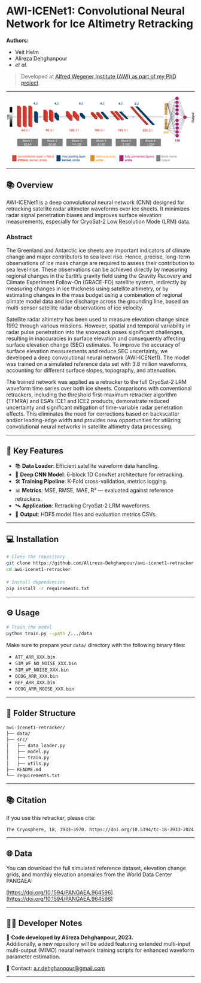 
# AWI-ICENet1: Convolutional Neural Network for Ice Altimetry Retracking



**Authors:**  
- Veit Helm  
- Alireza Dehghanpour  
- *et al.*

> Developed at [Alfred Wegener Institute (AWI) as part of my PhD project](https://www.awi.de/).

---

![Model Architecture](./DCNN_sketch-01.png)  


---
## 📚 Overview

AWI-ICENet1 is a deep convolutional neural network (CNN) designed for retracking satellite radar altimeter waveforms over ice sheets. It minimizes radar signal penetration biases and improves surface elevation measurements, especially for CryoSat-2 Low Resolution Mode (LRM) data.

### Abstract
The Greenland and Antarctic ice sheets are important indicators of climate change and major contributors to sea level rise. Hence, precise, long-term observations of ice mass change are required to assess their contribution to sea level rise. These observations can be achieved directly by measuring regional changes in the Earth’s gravity field using the Gravity Recovery and Climate Experiment Follow-On (GRACE-FO) satellite system, indirectly by measuring changes in ice thickness using satellite altimetry, or by estimating changes in the mass budget using a combination of regional climate model data and ice discharge across the grounding line, based on multi-sensor satellite radar observations of ice velocity.

Satellite radar altimetry has been used to measure elevation change since 1992 through various missions. However, spatial and temporal variability in radar pulse penetration into the snowpack poses significant challenges, resulting in inaccuracies in surface elevation and consequently affecting surface elevation change (SEC) estimates. To improve the accuracy of surface elevation measurements and reduce SEC uncertainty, we developed a deep convolutional neural network (AWI-ICENet1). The model was trained on a simulated reference data set with 3.8 million waveforms, accounting for different surface slopes, topography, and attenuation.

The trained network was applied as a retracker to the full CryoSat-2 LRM waveform time series over both ice sheets. Comparisons with conventional retrackers, including the threshold first-maximum retracker algorithm (TFMRA) and ESA’s ICE1 and ICE2 products, demonstrate reduced uncertainty and significant mitigation of time-variable radar penetration effects. This eliminates the need for corrections based on backscatter and/or leading-edge width and provides new opportunities for utilizing convolutional neural networks in satellite altimetry data processing.

---

## 🚀 Key Features

- 📚 **Data Loader**: Efficient satellite waveform data handling.
- 🧠 **Deep CNN Model**: 6-block 1D ConvNet architecture for retracking.
- 🛠️ **Training Pipeline**: K-Fold cross-validation, metrics logging.
- 📊 **Metrics**: MSE, RMSE, MAE, R² — evaluated against reference retrackers.
- 🛰️ **Application**: Retracking CryoSat-2 LRM waveforms.
- 💾 **Output**: HDF5 model files and evaluation metrics CSVs.

---

## 💻 Installation

```bash
# Clone the repository
git clone https://github.com/Alireza-Dehghanpour/awi-icenet1-retracker.git
cd awi-icenet1-retracker

# Install dependencies
pip install -r requirements.txt
```

---

## ⚙️ Usage

```bash
# Train the model
python train.py --path /.../data
```

Make sure to prepare your `data/` directory with the following binary files:
- `ATT_ARR_XXX.bin`
- `SIM_WF_NO_NOISE_XXX.bin`
- `SIM_WF_NOISE_XXX.bin`
- `OCOG_ARR_XXX.bin`
- `REF_ARR_XXX.bin`
- `OCOG_ARR_NOISE_XXX.bin`

---

## 📁 Folder Structure

```
awi-icenet1-retracker/
├── data/                  
├── src/
│   ├── data_loader.py      
│   ├── model.py            
│   ├── train.py            
│   ├── utils.py            
├── README.md
└── requirements.txt
```

---

## 📚 Citation

If you use this retracker, please cite:

```
The Cryosphere, 18, 3933–3970. https://doi.org/10.5194/tc-18-3933-2024
```

---

## 🌐 Data

You can download the full simulated reference dataset, elevation change grids, and monthly elevation anomalies from the World Data Center PANGAEA:

[https://doi.org/10.1594/PANGAEA.964596](https://doi.org/10.1594/PANGAEA.964596)

---

## 👨‍💻 Developer Notes

🧩 **Code developed by Alireza Dehghanpour, 2023.**  
Additionally, a new repository will be added featuring extended multi-input multi-output (MIMO) neural network training scripts for enhanced waveform parameter estimation.

📧 Contact: [a.r.dehghanpour@gmail.com](mailto:a.r.dehghanpour@gmail.com)

---
